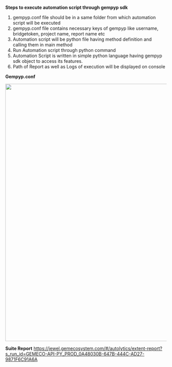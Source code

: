 **Steps to execute automation script through gempyp sdk**
1. gempyp.conf file should be in a same folder from which automation script will be executed
2. gempyp.conf file contains necessary keys of gempyp like username, bridgetoken, project name, report name etc
3. Automation script will be python file having method definition and calling them in main method
4. Run Automation script through python command
5. Automation Script is written in simple python language having gempyp sdk object to access its features.
6. Path of Report as well as Logs of execution will be displayed on console

**Gempyp.conf**
<p align="left">
  <img width="800" src="https://user-images.githubusercontent.com/103136246/198544061-7db6fae5-5f50-4ff8-84f0-dce7062c05da.png">
</p>

**Suite Report**
https://jewel.gemecosystem.com/#/autolytics/extent-report?s_run_id=GEMECO-API-PY_PROD_0A48030B-647B-444C-AD27-9871F6C91A6A


